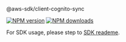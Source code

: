 @aws-sdk/client-cognito-sync

[![NPM version](https://img.shields.io/npm/v/@aws-sdk/client-cognito-sync/beta.svg)](https://www.npmjs.com/package/@aws-sdk/client-cognito-sync)
[![NPM downloads](https://img.shields.io/npm/dm/@aws-sdk/client-cognito-sync.svg)](https://www.npmjs.com/package/@aws-sdk/client-cognito-sync)

For SDK usage, please step to [SDK reademe](https://github.com/aws/aws-sdk-js-v3).
